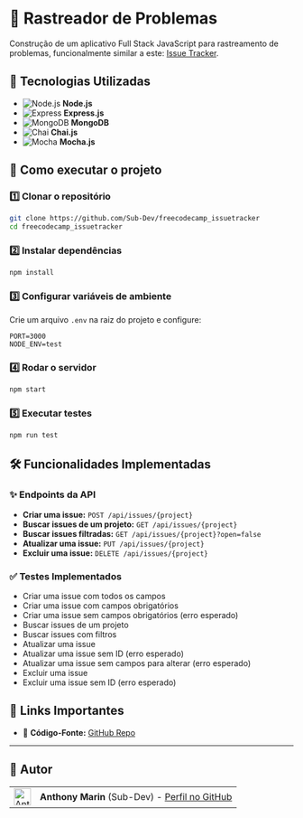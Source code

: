 # 📝 Rastreador de Problemas

Construção de um aplicativo Full Stack JavaScript para rastreamento de problemas, funcionalmente similar a este: [Issue Tracker](https://issue-tracker.freecodecamp.rocks/).

## 📌 Tecnologias Utilizadas

- ![Node.js](https://img.shields.io/badge/Node.js-339933?style=for-the-badge&logo=node.js&logoColor=white) **Node.js**
- ![Express](https://img.shields.io/badge/Express-000000?style=for-the-badge&logo=express&logoColor=white) **Express.js**
- ![MongoDB](https://img.shields.io/badge/MongoDB-47A248?style=for-the-badge&logo=mongodb&logoColor=white) **MongoDB**
- ![Chai](https://img.shields.io/badge/Chai-A30701?style=for-the-badge&logo=chai&logoColor=white) **Chai.js**
- ![Mocha](https://img.shields.io/badge/Mocha-8D6748?style=for-the-badge&logo=mocha&logoColor=white) **Mocha.js**

## 🚀 Como executar o projeto

### 1️⃣ Clonar o repositório

```bash
git clone https://github.com/Sub-Dev/freecodecamp_issuetracker
cd freecodecamp_issuetracker
```

### 2️⃣ Instalar dependências

```bash
npm install
```

### 3️⃣ Configurar variáveis de ambiente

Crie um arquivo `.env` na raiz do projeto e configure:

```
PORT=3000
NODE_ENV=test
```

### 4️⃣ Rodar o servidor

```bash
npm start
```

### 5️⃣ Executar testes

```bash
npm run test
```

## 🛠️ Funcionalidades Implementadas

### ✨ Endpoints da API

- **Criar uma issue:** `POST /api/issues/{project}`
- **Buscar issues de um projeto:** `GET /api/issues/{project}`
- **Buscar issues filtradas:** `GET /api/issues/{project}?open=false`
- **Atualizar uma issue:** `PUT /api/issues/{project}`
- **Excluir uma issue:** `DELETE /api/issues/{project}`

### ✅ Testes Implementados

- Criar uma issue com todos os campos
- Criar uma issue com campos obrigatórios
- Criar uma issue sem campos obrigatórios (erro esperado)
- Buscar issues de um projeto
- Buscar issues com filtros
- Atualizar uma issue
- Atualizar uma issue sem ID (erro esperado)
- Atualizar uma issue sem campos para alterar (erro esperado)
- Excluir uma issue
- Excluir uma issue sem ID (erro esperado)

## 🔗 Links Importantes

- 📂 **Código-Fonte:** [GitHub Repo](https://github.com/Sub-Dev/freecodecamp_issuetracker)

---

## 👥 Autor

<table>
 <tr>
 <td alinhar="centro">
 <a href="https://github.com/Sub-Dev" target="_blank">
 <img src="https://avatars.githubusercontent.com/u/68450692?v=4" alt="Anthony-Marin" height="30" width="30"/>
 </a>
 </td>
 <td>
 <strong>Anthony Marin</strong> (Sub-Dev) - <a href="https://github.com/Sub-Dev">Perfil no GitHub</a>
 </td>
 </tr>
</table>
